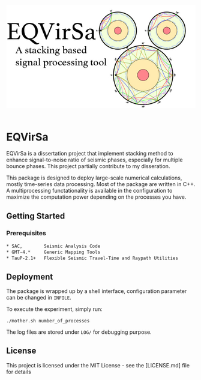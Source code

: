 <div align="center">
  <img src="https://github.com/Leviyu/EQVirSa/blob/master/img/EQVirSa.jpg"><br><br>
</div>

# EQVirSa



EQVirSa is a dissertation project that implement stacking method to enhance signal-to-noise ratio of seismic phases, especially for multiple bounce phases. This project partially contribute to my disseration.

This package is designed to deploy large-scale numerical calculations, mostly time-series data processing. Most of the package are written in C++. A multiprocessing functationality is available in the configuration to maximize the computation power depending on the processes you have.


## Getting Started

### Prerequisites

```
* SAC,        Seismic Analysis Code
* GMT-4.*     Generic Mapping Tools
* TauP-2.1+   Flexible Seismic Travel-Time and Raypath Utilities
```

## Deployment

The package is wrapped up by a shell interface, configuration parameter can be changed in `INFILE`.

To execute the experiment, simply run:
```
./mother.sh number_of_processes
```

The log files are stored under `LOG/` for debugging purpose.

## License

This project is licensed under the MIT License - see the [LICENSE.md] file for details


